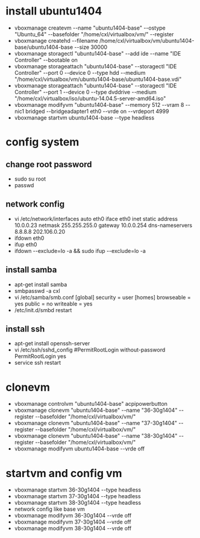 # install ubuntu1404
* vboxmanage createvm --name "ubuntu1404-base" --ostype "Ubuntu_64" --basefolder "/home/cxl/virtualbox/vm/" --register 
* vboxmanage createhd --filename /home/cxl/virtualbox/vm/ubuntu1404-base/ubuntu1404-base --size 30000
* vboxmanage storagectl "ubuntu1404-base" --add ide --name "IDE Controller" --bootable on
* vboxmanage storageattach "ubuntu1404-base" --storagectl "IDE Controller" --port 0 --device 0 --type hdd --medium "/home/cxl/virtualbox/vm/ubuntu1404-base/ubuntu1404-base.vdi"
* vboxmanage storageattach "ubuntu1404-base" --storagectl "IDE Controller" --port 1 --device 0 --type dvddrive --medium "/home/cxl/virtualbox/iso/ubuntu-14.04.5-server-amd64.iso" 
* vboxmanage modifyvm "ubuntu1404-base" --memory 512 --vram 8 --nic1 bridged --bridgeadapter1 eth0 --vrde on --vrdeport 4999
* vboxmanage startvm ubuntu1404-base --type headless

# config system
## change root password
* sudo su root
* passwd

## network config
* vi /etc/network/interfaces 
    auto eth0
    iface eth0 inet static
    address 10.0.0.23
    netmask 255.255.255.0
    gateway 10.0.0.254
    dns-nameservers 8.8.8.8 202.106.0.20
* ifdown eth0
* ifup eth0
* ifdown --exclude=lo -a && sudo ifup --exclude=lo -a

## install samba
* apt-get install samba
* smbpasswd -a cxl
* vi /etc/samba/smb.conf
    [global]
    security = user
    [homes]
    browseable = yes
    public = no
    writeable = yes
* /etc/init.d/smbd restart

## install ssh
* apt-get install openssh-server
* vi /etc/ssh/sshd_config 
     #PermitRootLogin without-password
     PermitRootLogin yes
* service ssh restart

# clonevm 
* vboxmanage controlvm "ubuntu1404-base" acpipowerbutton
* vboxmanage clonevm "ubuntu1404-base" --name "36-30g1404" --register --basefolder "/home/cxl/virtualbox/vm/"
* vboxmanage clonevm "ubuntu1404-base" --name "37-30g1404" --register --basefolder "/home/cxl/virtualbox/vm/"
* vboxmanage clonevm "ubuntu1404-base" --name "38-30g1404" --register --basefolder "/home/cxl/virtualbox/vm/"
* vboxmanage modifyvm ubuntu1404-base --vrde off

# startvm and config vm
* vboxmanage startvm 36-30g1404 --type headless
* vboxmanage startvm 37-30g1404 --type headless
* vboxmanage startvm 38-30g1404 --type headless
* network config like base vm
* vboxmanage modifyvm 36-30g1404 --vrde off
* vboxmanage modifyvm 37-30g1404 --vrde off
* vboxmanage modifyvm 38-30g1404 --vrde off
